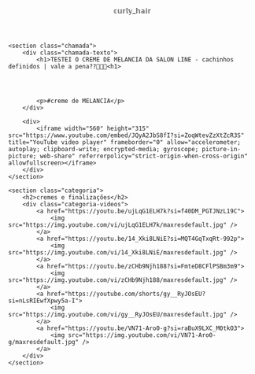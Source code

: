 <html lang="pt-BR">

<head>
    <link rel="stylesheet" href="styles.css">
    <link rel="preconnect" href="https://fonts.googleapis.com">
    <link rel="preconnect" href="https://fonts.gstatic.com" crossorigin>
    <link
        href="https://fonts.googleapis.com/css2?family=Chakra+Petch:ital,wght@0,300;0,400;0,500;0,600;0,700;1,300;1,400;1,500;1,600;1,700&display=swap"
        rel="stylesheet">
    <title>𝕔𝕦𝕣𝕝𝕪_𝕙𝕒𝕚𝕣</title>
</head>

<body>
    <header>𝕔𝕦𝕣𝕝𝕪_𝕙𝕒𝕚𝕣</header>

    <section class="chamada">
        <div class="chamada-texto">
            <h1>TESTEI O CREME DE MELANCIA DA SALON LINE - cachinhos definidos | vale a pena??🍉✨🎀<h1>

            
                
                
            <p>#creme de MELANCIA</p>
        </div>

        <div>
            <iframe width="560" height="315" src="https://www.youtube.com/embed/JQyA2JbS8fI?si=ZoqWtevZzXtZcR3S" title="YouTube video player" frameborder="0" allow="accelerometer; autoplay; clipboard-write; encrypted-media; gyroscope; picture-in-picture; web-share" referrerpolicy="strict-origin-when-cross-origin" allowfullscreen></iframe>
        </div>
    </section>

    <section class="categoria">
        <h2>cremes e finalizações</h2>
        <div class="categoria-videos">
            <a href="https://youtu.be/ujLqG1ELH7k?si=f40DM_PGTJNzL19C">
                <img src="https://img.youtube.com/vi/ujLqG1ELH7k/maxresdefault.jpg" />
            </a>
            <a href="https://youtu.be/14_Xki8LNiE?si=MQT4GqTxqRt-992p">
                <img src="https://img.youtube.com/vi/14_Xki8LNiE/maxresdefault.jpg" />
            </a>
            <a href="https://youtu.be/zCHb9Njh188?si=FmteD8CFlPSBm3m9">
                <img src="https://img.youtube.com/vi/zCHb9Njh188/maxresdefault.jpg" />
            </a>
            <a href="https://youtube.com/shorts/gy__RyJOsEU?si=nLsRIEwfXpwy5a-I">
                <img src="https://img.youtube.com/vi/gy__RyJOsEU/maxresdefault.jpg" />
            </a>
            <a href="https://youtu.be/VN71-Aro0-g?si=raBuX9LXC_M0tkO3">
                <img src="https://img.youtube.com/vi/VN71-Aro0-g/maxresdefault.jpg" />
            </a>
        </div>
    </section>

</body>

</html>
